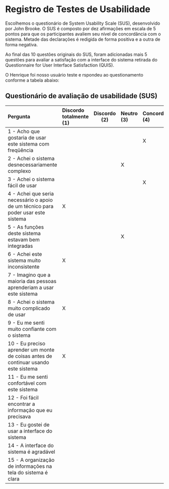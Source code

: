 # Registro de Testes de Usabilidade

Escolhemos o questionário de System Usability Scale (SUS), desenvolvido por John Brooke. O SUS é composto por dez afirmações em escala de 5 pontos para que os participantes avaliem seu nível de concordância com o sistema. Metade das declarações é redigida de forma positiva e a outra de forma negativa.

Ao final das 10 questões originais do SUS, foram adicionadas mais 5 questões para avaliar a satisfação com a interface do sistema retirada do Questionnaire for User Interface Satisfaction (QUIS).


O Henrique foi nosso usuário teste e rspondeu ao questionamento conforme a tabela abaixo:

## **Questionário de avaliação de usabilidade (SUS)**

| Pergunta | Discordo totalmente (1) | Discordo (2) | Neutro (3) | Concordo (4) | Concordo totalmente (5) |
|:---------|:------------------------|--------------|:-----------|:-------------|:------------------------|
| 1 - Acho que gostaria de usar este sistema com freqüência |  |  |  | X |  |
| 2 - Achei o sistema desnecessariamente complexo |  |  | X |  |  |
| 3 - Achei o sistema fácil de usar |  |  |  | X |  |
| 4 - Achei que seria necessário o apoio de um técnico para poder usar este sistema | X |  |  |  |  |
| 5 - As funções deste sistema estavam bem integradas |  |  | X |  |  |
| 6 - Achei este sistema muito inconsistente | X |  |  |  |  |
| 7 - Imagino que a maioria das pessoas aprenderiam a usar este sistema |  |  |  |  | X |
| 8 - Achei o sistema muito complicado de usar | X |  |  |  |  |
| 9 - Eu me senti muito confiante com o sistema |  |  |  |  | X |
| 10 - Eu preciso aprender um monte de coisas antes de continuar usando este sistema | X |  |  |  |  |
| 11 - Eu me senti confortável com este sistema |  |  |  |  | X |
| 12 - Foi fácil encontrar a informação que eu precisava |  |  |  |  | X |
| 13 - Eu gostei de usar a interface do sistema |  |  |  |  | X |
| 14 - A interface do sistema é agradável |  |  |  |  | X |
| 15 - A organização de informações na tela do sistema é clara |  |  |  |  | X |
